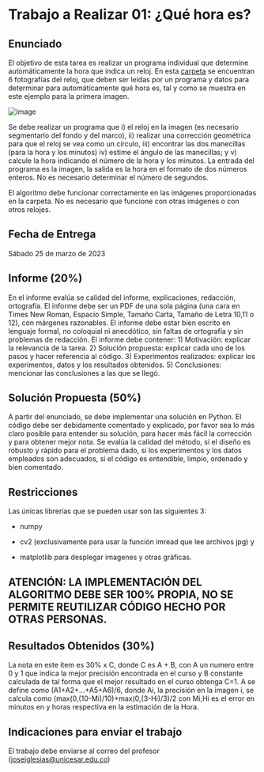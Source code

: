 # Trabajo a Realizar 01: ¿Qué hora es?

## Enunciado

El objetivo de esta tarea es realizar un programa individual que determine automáticamente la hora que indica un reloj. En esta [carpeta](https://github.com/joseramoniglesias/Tratamiento_Senales/tree/main/Tareas/Tarea_1/Im%C3%A1genes) se encuentran 6 fotografías del reloj, que deben ser leídas por un programa y datos para determinar para automáticamente qué hora es, tal y como se muestra en este ejemplo para la primera imagen.

![image](https://user-images.githubusercontent.com/38440709/224081127-537de51b-d96d-4ccd-909f-abad9dcc033a.png)


Se debe realizar un programa que i) el reloj en la imagen (es necesario segmentarlo del fondo y del marco), ii) realizar una corrección geométrica para que el reloj se vea como un círculo, iii) encontrar las dos manecillas (para la hora y los minutos) iv) estime el ángulo de las manecillas; y v) calcule la hora indicando el número de la hora y los minutos. La entrada del programa es la imagen, la salida es la hora en el formato de dos números enteros. No es necesario determinar el número de segundos.

El algoritmo debe funcionar correctamente en las imágenes proporcionadas en la carpeta. No es necesario que funcione con otras imágenes o con otros relojes.

## Fecha de Entrega

Sábado 25 de marzo de 2023

## Informe (20%)

En el informe evalúa se calidad del informe, explicaciones, redacción, ortografía. El informe debe ser un PDF de una sola página (una cara en Times New Roman, Espacio Simple, Tamaño Carta, Tamaño de Letra 10,11 o 12), con márgenes razonables. El informe debe estar bien escrito en lenguaje formal, no coloquial ni anecdótico, sin faltas de ortografía y sin problemas de redacción. El informe debe contener: 1) Motivación: explicar la relevancia de la tarea. 2) Solución propuesta: explicar cada uno de los pasos y hacer referencia al código. 3) Experimentos realizados: explicar los experimentos, datos y los resultados obtenidos. 5) Conclusiones: mencionar las conclusiones a las que se llegó. 

## Solución Propuesta (50%)

A partir del enunciado, se debe implementar una solución en Python. El código debe ser debidamente comentado y explicado, por favor sea lo más claro posible para entender su solución, para hacer más fácil la corrección y para obtener mejor nota. Se evalúa la calidad del método, si el diseño es robusto y rápido para el problema dado, si los experimentos y los datos empleados son adecuados, si el código es entendible, limpio, ordenado y bien comentado.

## Restricciones

Las únicas librerías que se pueden usar son las siguientes 3:

* numpy

* cv2 (exclusivamente para usar la función imread que lee archivos jpg) y

* matplotlib para desplegar imagenes y otras gráficas.

## ATENCIÓN: LA IMPLEMENTACIÓN DEL ALGORITMO DEBE SER 100% PROPIA, NO SE PERMITE REUTILIZAR CÓDIGO HECHO POR OTRAS PERSONAS.

## Resultados Obtenidos (30%)

La nota en este ítem es 30% x C, donde C es A + B, con A un numero entre 0 y 1 que indica la mejor precisión encontrada en el curso y B constante calculada de tal forma que el mejor resultado en el curso obtenga C=1. A se define como (A1+A2+...+A5+A6)/6, donde Ai, la precisión en la imagen i, se calcula como (max(0,(10-Mi)/10)+max(0,(3-Hi)/3)/2 con Mi,Hi es el error en minutos en y horas respectiva en la estimación de la Hora.

## Indicaciones para enviar el trabajo

El trabajo debe enviarse al correo del profesor (joseiglesias@unicesar.edu.co)
